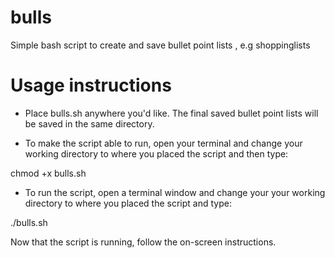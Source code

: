 # bulls
Simple bash script to create and save bullet point lists , e.g shoppinglists

# Usage instructions
* Place bulls.sh anywhere you'd like. The final saved bullet point lists will be saved in the same directory.

* To make the script able to run, open your terminal and change your working directory to where you placed the script and then type:

chmod +x bulls.sh

* To run the script, open a terminal window and change your your working directory to where you placed the script and type: 

./bulls.sh


Now that the script is running, follow the on-screen instructions.

